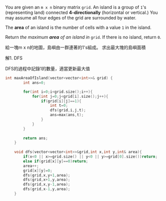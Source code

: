 
You are given an `m x n` binary matrix `grid`. An island is a group of `1`'s (representing land) connected **4-directionally** (horizontal or vertical.) You may assume all four edges of the grid are surrounded by water.

The **area** of an island is the number of cells with a value `1` in the island.

Return _the maximum **area** of an island in_ `grid`. If there is no island, return `0`.

給一塊m x n的地圖，島嶼由一群連著的1's組成。 求出最大塊的島嶼面積

解1. DFS

DFS的過程中記錄1的數量，適當更新最大值

```cpp
int maxAreaOfIsland(vector<vector<int>>& grid) {
        int ans=0;

        for(int i=0;i<grid.size();i++){
            for(int j=0;j<grid[i].size();j++){
                if(grid[i][j]==1){
                    int t=0;
                    dfs(grid,i,j,t);
                    ans=max(ans,t);
                }
            }
        }
        
        return ans;
    }
    
    void dfs(vector<vector<int>>&grid,int x,int y,int& area){
        if(x<0 || x>=grid.size() || y<0 || y>=grid[0].size())return;
        else if(grid[x][y]==0)return;
        area++;
        grid[x][y]=0;
        dfs(grid,x,y+1,area);
        dfs(grid,x+1,y,area);
        dfs(grid,x,y-1,area);
        dfs(grid,x-1,y,area);
    }
```